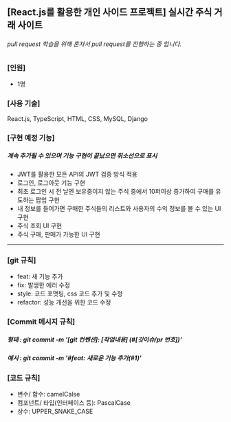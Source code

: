 ## [React.js를 활용한 개인 사이드 프로젝트] 실시간 주식 거래 사이트

###### pull request 학습을 위해 혼자서 pull request를 진행하는 중 입니다.

### [인원]

- 1명

### [사용 기술]

React.js, TypeScript, HTML, CSS, MySQL, Django

### [구현 예정 기능]
##### 계속 추가될 수 있으며 기능 구현이 끝났으면 취소선으로 표시

- JWT를 활용한 모든 API의 JWT 검증 방식 적용
- 로그인, 로그아웃 기능 구현
- 최초 로그인 시 전 날엔 보유중이지 않는 주식 중에서 10퍼이상 증가하여 구매를 유도하는 팝업 구현
- 내 정보를 들어가면 구매한 주식들의 리스트와 사용자의 수익 정보를 볼 수 있는 UI 구현
- 주식 조회 UI 구현
- 주식 구매, 판매가 가능한 UI 구현

---
### [git 규칙]
- feat: 새 기능 추가
- fix: 발생한 에러 수정
- style: 코드 포맷팅, css 코드 추가 및 수정
- refactor: 성능 개선을 위한 코드 수정

### [Commit 메시지 규칙]
##### 형태 : git commit -m '[git 컨벤션]: [작업내용] (#[깃이슈/pr 번호])'
##### 예시 : git commit -m '#feat: 새로운 기능 추가(#1)'

### [코드 규칙]
- 변수/ 함수: camelCalse
- 컴포넌트/ 타입(인터페이스 등): PascalCase
- 상수: UPPER_SNAKE_CASE
